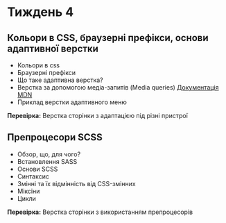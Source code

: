 # Тиждень 4

## Кольори в CSS, браузерні префікси, основи адаптивної верстки
- Кольори в css
- Браузерні префікси
- Що таке адаптивна верстка?
- Верстка за допомогою медіа-запитів (Media queries) [Документація MDN](https://developer.mozilla.org/ru/docs/Web/CSS/Media_Queries/Using_media_queries)
- Приклад верстки адаптивного меню

**Перевірка:** Верстка сторінки з адаптацією під різні пристрої

## Препроцесори SCSS

- Обзор, що, для чого?
- Встановлення SASS 
- Основи SCSS
- Синтаксис
- Змінні та їх відмінність від CSS-змінних
- Міксіни
- Цикли

**Перевірка:** Верстка сторінки з використанням препроцесорів
